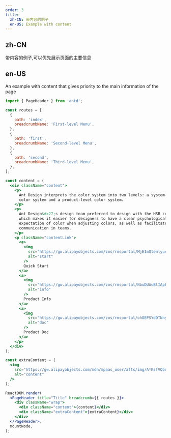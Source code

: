 ```yaml
---
order: 3
title:
  zh-CN: 带内容的例子
  en-US: Example with content
---
```


## zh-CN

带内容的例子,可以优先展示页面的主要信息

## en-US

An example with content that gives priority to the main information of the page

```jsx
import { PageHeader } from 'antd';

const routes = [
  {
    path: 'index',
    breadcrumbName: 'First-level Menu',
  },
  {
    path: 'first',
    breadcrumbName: 'Second-level Menu',
  },
  {
    path: 'second',
    breadcrumbName: 'Third-level Menu',
  },
];

const content = (
  <div className="content">
    <p>
      Ant Design interprets the color system into two levels: a system-level
      color system and a product-level color system.
    </p>
    <p>
      Ant Design&#x27;s design team preferred to design with the HSB color model,
      which makes it easier for designers to have a clear psychological
      expectation of color when adjusting colors, as well as facilitate
      communication in teams.
    </p>
    <p className="contentLink">
      <a>
        <img
          src="https://gw.alipayobjects.com/zos/rmsportal/MjEImQtenlyueSmVEfUD.svg"
          alt="start"
        />
        Quick Start
      </a>
      <a>
        <img
          src="https://gw.alipayobjects.com/zos/rmsportal/NbuDUAuBlIApFuDvWiND.svg"
          alt="info"
        />
        Product Info
      </a>
      <a>
        <img
          src="https://gw.alipayobjects.com/zos/rmsportal/ohOEPSYdDTNnyMbGuyLb.svg"
          alt="doc"
        />
        Product Doc
      </a>
    </p>
  </div>
);

const extraContent = (
  <img
    src="https://gw.alipayobjects.com/mdn/mpaas_user/afts/img/A*KsfVQbuLRlYAAAAAAAAAAABjAQAAAQ/original"
    alt="content"
  />
);

ReactDOM.render(
  <PageHeader title="Title" breadcrumb={{ routes }}>
    <div className="wrap">
      <div className="content">{content}</div>
      <div className="extraContent">{extraContent}</div>
    </div>
  </PageHeader>,
  mountNode,
);
```

<style>
#components-page-header-demo-content .wrap {
  display: flex;
}
#components-page-header-demo-content .content {
  flex: 1;
}
#components-page-header-demo-content .content p {
  margin-bottom: 8px;
}
#components-page-header-demo-content .extraContent {
  min-width: 240px;
  text-align: right;
}
#components-page-header-demo-content .contentLink {
  padding-top: 16px;
}
#components-page-header-demo-content .contentLink a {
  display: inline-block;
  vertical-align: text-top;
  margin-right: 32px;
}
#components-page-header-demo-content .contentLink a img {
  margin-right: 8px;
}
#components-page-header-demo-content .content.padding {
  padding-left: 40px;
}
#components-page-header-demo-content .content .description {
  display: table;
}
#components-page-header-demo-content .description .term {
  display: table-cell;
  margin-right: 8px;
  padding-bottom: 8px;
  white-space: nowrap;
  line-height: 20px;
}
#components-page-header-demo-content .description .term:after {
  position: relative;
  top: -0.5px;
  margin: 0 8px 0 2px;
  content: ":";
}
#components-page-header-demo-content .description .detail {
  display: table-cell;
  padding-bottom: 8px;
  width: 100%;
  line-height: 20px;
}
#components-page-header-demo-content .extraContent .label {
  font-size: 14px;
  color: rgba(0, 0, 0, 0.45);
  line-height: 22px;
}
#components-page-header-demo-content .extraContent .label {
  font-size: 14px;
  color: rgba(0, 0, 0, 0.45);
  line-height: 22px;
}
#components-page-header-demo-content .extraContent .detail {
  font-size: 20px;
  color: rgba(0, 0, 0, 0.85);
  line-height: 28px;
}
</style>
